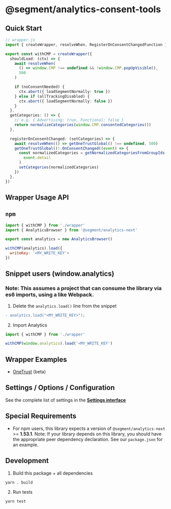 # @segment/analytics-consent-tools

## Quick Start

```ts
// wrapper.js
import { createWrapper, resolveWhen, RegisterOnConsentChangedFunction } from '@segment/analytics-consent-tools'

export const withCMP = createWrapper({
  shouldLoad: (ctx) => {
    await resolveWhen(
      () => window.CMP !== undefined && !window.CMP.popUpVisible(),
      500
    )

    if (noConsentNeeded) {
      ctx.abort({ loadSegmentNormally: true })
    } else if (allTrackingDisabled) {
      ctx.abort({ loadSegmentNormally: false })
    }
  },
  getCategories: () => {
    // e.g. { Advertising: true, Functional: false }
    return normalizeCategories(window.CMP.consentedCategories())
  },

  registerOnConsentChanged: (setCategories) => {
    await resolveWhen(() => getOneTrustGlobal() !== undefined, 500)
    getOneTrustGlobal()!.OnConsentChanged((event) => {
      const normalizedCategories = getNormalizedCategoriesFromGroupIds(
        event.detail
      )
      setCategories(normalizedCategories)
    })
  },
})
```

## Wrapper Usage API

## `npm`

```js
import { withCMP } from './wrapper'
import { AnalyticsBrowser } from '@segment/analytics-next'

export const analytics = new AnalyticsBrowser()

withCMP(analytics).load({
  writeKey: '<MY_WRITE_KEY'>
})

```

## Snippet users (window.analytics)
### Note: This assumes a project that can consume the library via es6 imports, using a like Webpack.

1. Delete the `analytics.load()` line from the snippet

```diff
- analytics.load("<MY_WRITE_KEY>");
```

2. Import Analytics

```js
import { withCMP } from './wrapper'

withCMP(window.analytics).load('<MY_WRITE_KEY')
```

## Wrapper Examples

- [OneTrust](../consent-wrapper-onetrust) (beta)

## Settings / Options / Configuration

See the complete list of settings in the **[Settings interface](src/types/settings.ts)**

## Special Requirements

- For npm users, this library expects a version of `@segment/analytics-next` >= **1.53.1**. Note: If your library depends on this library, you should have the appropriate peer dependency declaration. See our `package.json` for an example.

## Development

1. Build this package + all dependencies

```sh
yarn . build
```

2. Run tests

```
yarn test
```

